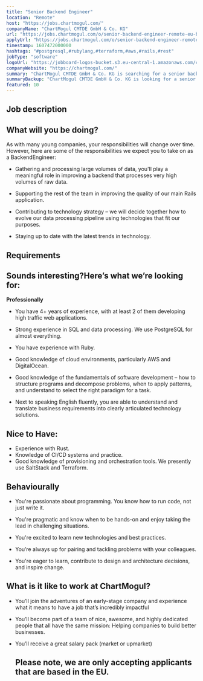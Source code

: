 ```yaml
---
title: "Senior Backend Engineer"
location: "Remote"
host: "https://jobs.chartmogul.com/"
companyName: "ChartMogul CMTDE GmbH & Co. KG"
url: "https://jobs.chartmogul.com/o/senior-backend-engineer-remote-eu-berlin"
applyUrl: "https://jobs.chartmogul.com/o/senior-backend-engineer-remote-eu-berlin/c/new"
timestamp: 1607472000000
hashtags: "#postgresql,#rubylang,#terraform,#aws,#rails,#rest"
jobType: "software"
logoUrl: "https://jobboard-logos-bucket.s3.eu-central-1.amazonaws.com/chartmogul-cmtde-gmbh-co-kg"
companyWebsite: "https://chartmogul.com/"
summary: "ChartMogul CMTDE GmbH & Co. KG is searching for a senior backend engineer that has 4+ years of experience, with at least 2 of them developing high traffic web applications."
summaryBackup: "ChartMogul CMTDE GmbH & Co. KG is looking for a senior backend engineer that has experience in: #rails, #rubylang, #terraform."
featured: 10
---
```


## Job description

## What will you be doing?

As with many young companies, your responsibilities will change over time. However, here are some of the responsibilities we expect you to take on as a BackendEngineer:

*   Gathering and processing large volumes of data, you'll play a meaningful role in improving a backend that processes very high volumes of raw data.
    
*   Supporting the rest of the team in improving the quality of our main Rails application.
    
*   Contributing to technology strategy – we will decide together how to evolve our data processing pipeline using technologies that fit our purposes.
    
*   Staying up to date with the latest trends in technology.
    

## Requirements

## Sounds interesting?Here’s what we’re looking for:

**Professionally**

*   You have 4+ years of experience, with at least 2 of them developing high traffic web applications.
*   Strong experience in SQL and data processing. We use PostgreSQL for almost everything.
    
*   You have experience with Ruby.
*   Good knowledge of cloud environments, particularly AWS and DigitalOcean.
    
*   Good knowledge of the fundamentals of software development – how to structure programs and decompose problems, when to apply patterns, and understand to select the right paradigm for a task.
*   Next to speaking English fluently, you are able to understand and translate business requirements into clearly articulated technology solutions.

## Nice to Have:

*   Experience with Rust.
*   Knowledge of CI/CD systems and practice.
*   Good knowledge of provisioning and orchestration tools. We presently use SaltStack and Terraform.

## Behaviourally

*   You're passionate about programming. You know how to run code, not just write it.
    
*   You're pragmatic and know when to be hands-on and enjoy taking the lead in challenging situations.
    
*   You're excited to learn new technologies and best practices.
    
*   You’re always up for pairing and tackling problems with your colleagues.
    
*   You're eager to learn, contribute to design and architecture decisions, and inspire change.
    

## What is it like to work at ChartMogul?

*   You’ll join the adventures of an early-stage company and experience what it means to have a job that’s incredibly impactful
*   You’ll become part of a team of nice, awesome, and highly dedicated people that all have the same mission: Helping companies to build better businesses.
    
*   You’ll receive a great salary pack (market or upmarket)
    
    ## Please note, we are only accepting applicants that are based in the EU.
